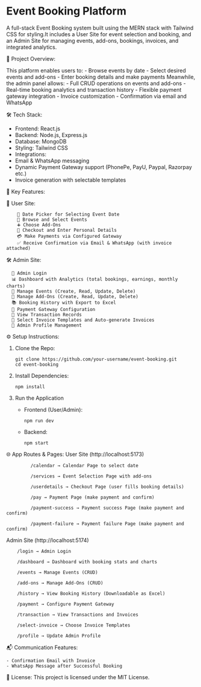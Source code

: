 # Event Booking Platform
   A full-stack Event Booking system built using the MERN stack with Tailwind CSS for styling.It includes a User Site for event selection and booking, and an Admin Site for managing
   events, add-ons, bookings, invoices, and integrated analytics.
   
📌 Project Overview:

  This platform enables users to:
    - Browse events by date
    - Select desired events and add-ons
    - Enter booking details and make payments
  Meanwhile, the admin panel allows:
    - Full CRUD operations on events and add-ons
    - Real-time booking analytics and transaction history
    - Flexible payment gateway integration
    - Invoice customization
    - Confirmation via email and WhatsApp
    
🛠 Tech Stack:

   - Frontend: React.js
   - Backend: Node.js, Express.js
   - Database: MongoDB
   - Styling: Tailwind CSS
   - Integrations:
   - Email & WhatsApp messaging
   - Dynamic Payment Gateway support (PhonePe, PayU, Paypal, Razorpay etc.)
   - Invoice generation with selectable templates
     
🌟 Key Features:

  👤 User Site:
  
        📅 Date Picker for Selecting Event Date
        🎉 Browse and Select Events
        ➕ Choose Add-Ons
        🧾 Checkout and Enter Personal Details
        💳 Make Payments via Configured Gateway
        ✅ Receive Confirmation via Email & WhatsApp (with invoice attached)
  🛠 Admin Site:
  
      🔐 Admin Login
      📊 Dashboard with Analytics (total bookings, earnings, monthly charts)
      📝 Manage Events (Create, Read, Update, Delete)
      🧩 Manage Add-Ons (Create, Read, Update, Delete)
      📚 Booking History with Export to Excel
      💼 Payment Gateway Configuration
      💸 View Transaction Records
      🧾 Select Invoice Templates and Auto-generate Invoices
      👤 Admin Profile Management
     
⚙️ Setup Instructions:
   1. Clone the Repo:

          git clone https://github.com/your-username/event-booking.git
          cd event-booking
   2. Install Dependencies:

          npm install
   3. Run the Application
       - Frontend (User/Admin):

             npm run dev
       - Backend:

             npm start
         
🌐 App Routes & Pages:
   User Site (http://localhost:5173)

             /calendar → Calendar Page to select date
             
             /services → Event Selection Page with add-ons
             
             /userdetails → Checkout Page (user fills booking details)
             
             /pay → Payment Page (make payment and confirm)
             
             /payment-success → Payment success Page (make payment and confirm)
             
             /payment-failure → Payment failure Page (make payment and confirm)
   Admin Site (http://localhost:5174)

        /login → Admin Login
        
        /dashboard → Dashboard with booking stats and charts
        
        /events → Manage Events (CRUD)
        
        /add-ons → Manage Add-Ons (CRUD)
        
        /history → View Booking History (Downloadable as Excel)
        
        /payment → Configure Payment Gateway
        
        /transaction → View Transactions and Invoices
        
        /select-invoice → Choose Invoice Templates
        
        /profile → Update Admin Profile
        
📬 Communication Features:

    - Confirmation Email with Invoice
    - WhatsApp Message after Successful Booking
📄 License: 
This project is licensed under the MIT License.
